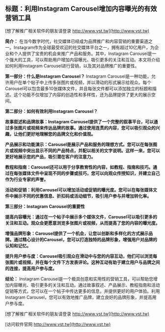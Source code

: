 ## **标题：利用Instagram Carousel增加内容曝光的有效营销工具**

[想了解推广相关软件的朋友请登录 http://www.vst.tw](http://www.vst.tw)

**简介：**
在当今数字时代，社交媒体已经成为品牌推广和内容营销的重要渠道之一。Instagram作为全球最受欢迎的社交媒体平台之一，拥有超过10亿用户，为企业和个人提供了宝贵的机会来推广产品和服务。其中，Instagram Carousel是一个强大的工具，可以帮助用户增加内容曝光、吸引更多的关注和互动。本文将介绍如何利用Instagram Carousel进行营销，以及其对品牌推广的重要性。

**第一部分：什么是Instagram Carousel？**
Instagram Carousel是一种功能，允许用户在单个帖子中上传多张图片或视频，并以滑动的形式展示给观众。每个Carousel可以包含最多10张媒体文件，并且每张文件都可以添加独立的标题和描述。这个功能不仅增加了内容的创造性和多样性，还为品牌提供了更大的展示空间。

**第二部分：如何有效利用Instagram Carousel？**

**故事叙述和品牌故事：Instagram Carousel提供了一个完整的叙事平台，可以通过多张图片或视频来传达品牌的故事。通过使用连贯的内容，您可以吸引观众的兴趣，让他们更好地理解您的品牌文化和价值观。**

**产品展示和功能演示：Carousel是展示产品和服务的理想方式。您可以在每张图片或视频中突出显示不同的产品特点，并配以相关的文字说明。这样一来，您可以更好地展示您的产品，吸引潜在客户的注意力。**

**教程和指南：Carousel还可以用于分享教育性的内容，如教程、指南和技巧。通过在每张媒体文件中呈现不同的步骤或技巧，您可以向观众传授知识，并建立自己作为行业专家的声誉。**

**活动和促销：利用Carousel可以增加活动或促销的曝光度。您可以在每张媒体文件中展示不同的优惠信息、折扣码或活动细节，吸引用户参与并增加转化率。**

**第三部分：Instagram Carousel的重要性**

**提高内容曝光：通过在一个帖子中展示多个媒体文件，Carousel可以吸引更多的关注和互动。观众会更愿意浏览多张图片或视频，从而提高了您的内容的曝光度。**

**增强品牌形象：Carousel提供了一个机会，让您以创新和多样化的方式展示品牌。通过精心设计的Carousel，您可以打造独特的品牌形象，增强用户对品牌的认知和记忆。**

**提升用户参与度：Carousel吸引观众在滑动中与您的内容互动，他们可以浏览每张图片或视频，并在每个文件下方发表评论。这种互动有助于建立用户与品牌之间的连接，提高用户参与度。**

**结论：**
Instagram Carousel是一个极具创意和实用性的营销工具，可以帮助您增加内容曝光、吸引更多的关注和互动。通过故事叙述、产品展示、教程指南和活动促销等方式，您可以在一个帖子中传达更多的信息，并提供更好的用户体验。利用Instagram Carousel，您可以有效地推广品牌，建立良好的品牌形象，并提高用户参与度。

[想了解推广相关软件的朋友请登录 http://www.vst.tw](http://www.vst.tw)


[访问软件官网 http://www.vst.tw](http://www.vst.tw)

